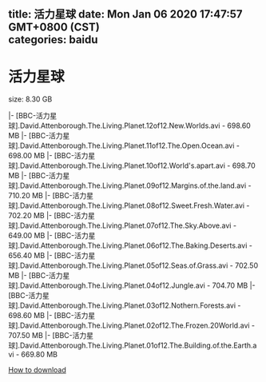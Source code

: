 
title: 活力星球
date: Mon Jan 06 2020 17:47:57 GMT+0800 (CST)    
categories: baidu
---

# 活力星球
size: 8.30 GB
 
 
|- [BBC-活力星球].David.Attenborough.The.Living.Planet.12of12.New.Worlds.avi - 698.60 MB
|- [BBC-活力星球].David.Attenborough.The.Living.Planet.11of12.The.Open.Ocean.avi - 698.00 MB
|- [BBC-活力星球].David.Attenborough.The.Living.Planet.10of12.World's.apart.avi - 698.70 MB
|- [BBC-活力星球].David.Attenborough.The.Living.Planet.09of12.Margins.of.the.land.avi - 710.20 MB
|- [BBC-活力星球].David.Attenborough.The.Living.Planet.08of12.Sweet.Fresh.Water.avi - 702.20 MB
|- [BBC-活力星球].David.Attenborough.The.Living.Planet.07of12.The.Sky.Above.avi - 649.00 MB
|- [BBC-活力星球].David.Attenborough.The.Living.Planet.06of12.The.Baking.Deserts.avi - 656.40 MB
|- [BBC-活力星球].David.Attenborough.The.Living.Planet.05of12.Seas.of.Grass.avi - 702.50 MB
|- [BBC-活力星球].David.Attenborough.The.Living.Planet.04of12.Jungle.avi - 704.70 MB
|- [BBC-活力星球].David.Attenborough.The.Living.Planet.03of12.Nothern.Forests.avi - 698.60 MB
|- [BBC-活力星球].David.Attenborough.The.Living.Planet.02of12.The.Frozen.20World.avi - 707.50 MB
|- [BBC-活力星球].David.Attenborough.The.Living.Planet.01of12.The.Building.of.the.Earth.avi - 669.80 MB

[How to download](https://bpcam.bemobtrk.com/go/2ceec3aa-1ca2-46d6-b9ff-aaa5c184517c?jno=1886)